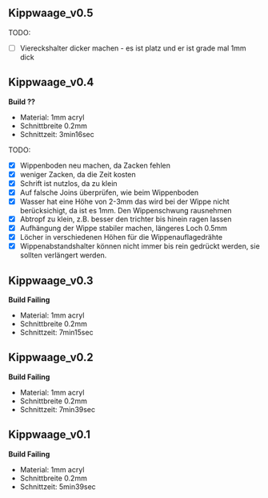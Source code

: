 Kippwaage_v0.5
--------------

TODO:

- [ ] Viereckshalter dicker machen - es ist platz und er ist grade mal 1mm dick

Kippwaage_v0.4
--------------

**Build ??**

- Material: 1mm acryl
- Schnittbreite 0.2mm
- Schnittzeit: 3min16sec

TODO: 

- [x] Wippenboden neu machen, da Zacken fehlen
- [x] weniger Zacken, da die Zeit kosten
- [x] Schrift ist nutzlos, da zu klein
- [x] Auf falsche Joins überprüfen, wie beim Wippenboden
- [x] Wasser hat eine Höhe von 2-3mm das wird bei der Wippe nicht berücksichigt, da ist es 1mm. Den Wippenschwung rausnehmen
- [x] Abtropf zu klein, z.B. besser den trichter bis hinein ragen lassen
- [x] Aufhängung der Wippe stabiler machen, längeres Loch 0.5mm
- [x] Löcher in verschiedenen Höhen für die Wippenauflagedrähte
- [x] Wippenabstandshalter können nicht immer bis rein gedrückt werden, sie sollten verlängert werden.

Kippwaage_v0.3
--------------

**Build Failing**

- Material: 1mm acryl
- Schnittbreite 0.2mm
- Schnittzeit: 7min15sec

Kippwaage_v0.2
--------------

**Build Failing**

- Material: 1mm acryl
- Schnittbreite 0.2mm
- Schnittzeit: 7min39sec

Kippwaage_v0.1
--------------

**Build Failing**

- Material: 1mm acryl
- Schnittbreite 0.2mm
- Schnittzeit: 5min39sec

